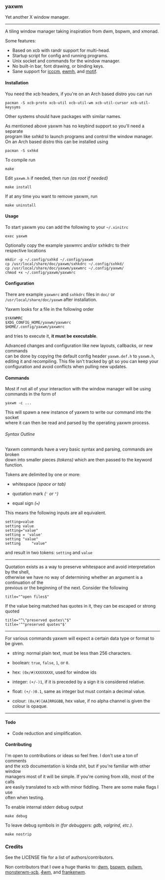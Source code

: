 ### yaxwm

Yet another X window manager.

---

A tiling window manager taking inspiration from dwm, bspwm, and xmonad.

Some features:

- Based on xcb with randr support for multi-head.
- Startup script for config and running programs.
- Unix socket and commands for the window manager.
- No built-in bar, font drawing, or binding keys.
- Sane support for
[icccm](https://www.x.org/releases/X11R7.6/doc/xorg-docs/specs/ICCCM/icccm.html#client_to_window_manager_communication),
[ewmh](https://specifications.freedesktop.org/wm-spec/wm-spec-latest.html), and
[motif](http://www.ist.co.uk/motif/books/vol6A/ch-20.fm.html#963509).


#### Installation

You need the xcb headers, if you're on an Arch based distro you can run

```
pacman -S xcb-proto xcb-util xcb-util-wm xcb-util-cursor xcb-util-keysyms
```
Other systems should have packages with similar names.

As mentioned above yaxwm has no keybind support so you'll need a separate  
program like sxhkd to launch programs and control the window manager.
On an Arch based distro this can be installed using
```
pacman -S sxhkd
```


To compile run
```
make
```

Edit `yaxwm.h` if needed, then run *(as root if needed)*
```
make install
```

If at any time you want to remove yaxwm, run
```
make uninstall
```


#### Usage

To start yaxwm you can add the following to your `~/.xinitrc`
```
exec yaxwm
```

Optionally copy the example yaxwmrc and/or sxhkdrc to their  
respective locations
```
mkdir -p ~/.config/sxhkd ~/.config/yaxwm
cp /usr/local/share/doc/yaxwm/sxhkdrc ~/.config/sxhkd/
cp /usr/local/share/doc/yaxwm/yaxwmrc ~/.config/yaxwm/
chmod +x ~/.config/yaxwm/yaxwmrc
```

#### Configuration

There are example `yaxwmrc` and `sxhkdrc` files in `doc/` or  
`/usr/local/share/doc/yaxwm` after installation.

Yaxwm looks for a file in the following order
```
$YAXWMRC
$XDG_CONFIG_HOME/yaxwm/yaxwmrc
$HOME/.config/yaxwm/yaxwmrc
```
and tries to execute it, **it must be executable**.

Advanced changes and configuration like new layouts, callbacks, or new commands  
can be done by copying the default config header `yaxwm.def.h` to `yaxwm.h`,  
editing it and recompiling. This file isn't tracked by git so you can keep your  
configuration and avoid conflicts when pulling new updates.

#### Commands
Most if not all of your interaction with the window manager will be using  
commands in the form of
```
yaxwm -c ...
```
This will spawn a new instance of yaxwm to write our command into the socket  
where it can then be read and parsed by the operating yaxwm process.


###### Syntax Outline
Yaxwm commands have a very basic syntax and parsing, commands are broken  
down into smaller pieces *(tokens)* which are then passed to the keyword  
function.

Tokens are delimited by one or more:

- whitespace *(space or tab)*

- quotation mark *(`'` or `"`)*

- equal sign *(`=`)*

This means the following inputs are all equivalent.
```
setting=value
setting value
setting="value"
setting = 'value'
setting "value"
setting		"value"
```
and result in two tokens: `setting` and `value`

---

Quotation exists as a way to preserve whitespace and avoid interpretation by the shell,  
otherwise we have no way of determining whether an argument is a continuation of the  
previous or the beginning of the next. Consider the following
```
title="^open files$"
```

If the value being matched has quotes in it, they can be escaped or strong quoted
```
title="^\"preserved quotes\"$"
title='^"preserved quotes"$'
```

---

For various commands yaxwm will expect a certain data type or format to be given.

- string: normal plain text, must be less than 256 characters.

- boolean: `true`, `false`, `1`, or `0`.

- hex: `(0x/#)XXXXXXXX`, used for window ids

- integer: `(+/-)1`, if it is preceded by a sign it is considered relative.

- float: `(+/-)0.1`, same as integer but must contain a decimal value.

- colour: `(0x/#)[AA]RRGGBB`, hex value, if no alpha channel is given the colour is opaque.

---



#### Todo

- Code reduction and simplification.


#### Contributing

I'm open to contributions or ideas so feel free. I don't use a ton of comments  
and the xcb documentation is kinda shit, but if you're familiar with other window  
managers most of it will be simple. If you're coming from xlib, most of the calls  
are easily translated to xcb with minor fiddling. There are some make flags I use  
often when testing.

To enable internal stderr debug output
```
make debug
```

To leave debug symbols in *(for debuggers: gdb, valgrind, etc.)*.
```
make nostrip
```


### Credits

See the LICENSE file for a list of authors/contributors.

Non contributors that I owe a huge thanks to:
[dwm](https://dmw.suckless.org), [bspwm](https://github.com/baskerville/bspwm),
[evilwm](http://www.6809.org.uk/evilwm/), [monsterwm-xcb](https://github.com/Cloudef/monsterwm-xcb),
[4wm](https://github.com/dct2012/4wm), and [frankenwm](https://github.com/sulami/FrankenWM).

